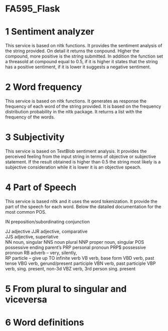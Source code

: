 # FA595_Flask

# 1 Sentiment analyzer
This service is based on nltk functions. It provides the sentiment analysis of the string provided. On detail it returns the conpound.
Higher the compound, more positive is the string submitted. In addition the function set a threasold at compound equal to 0.5, if it is higher it states
that the string has a positive sentiment, if it is lower it suggests a negative sentiment.

# 2 Word frequency
This service is based on nltk functions. It generates as response the frequency of each word of the string provided.
It is based on the frequency distribution probability in the nltk package. It returns a list with the frequency of the words.

# 3 Subjectivity
This service is based on TextBlob sentiment analysis. It provides the perceived feeling from the input string in terms of objective or subjective statement. If the result obtained is higher than 0.5 the string most likely is a subjective consideration while it is lower it is an objective speach.

# 4 Part of Speech
This service is based nltk and it uses the word tokenization. It provide the part of the speech for each word. Below the datailed documentation for the most common POS.

IN    preposition/subordinating conjunction 

JJ    adjective 
JJR   adjective, comparative  
JJS   adjective, superlative  
NN    noun, singular 
NNS   noun plural
NNP   proper noun, singular 
POS   possessive ending parent’s 
PRP   personal pronoun
PRP$  possessive pronoun
RB    adverb – very, silently,  
RP    particle – give up 
TO    infinite verb
VB    verb, base form 
VBD   verb, past tense 
VBG   verb, gerund/present participle
VBN   verb, past participle
VBP   verb, sing. present, non-3d 
VBZ   verb, 3rd person sing. present

# 5 From plural to singular and viceversa


# 6 Word definitions 
